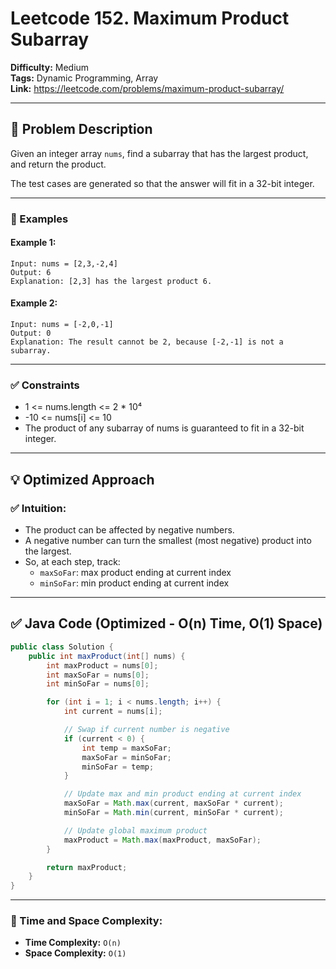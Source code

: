 # Leetcode 152. Maximum Product Subarray

**Difficulty:** Medium  
**Tags:** Dynamic Programming, Array  
**Link:** https://leetcode.com/problems/maximum-product-subarray/

---

## 🧾 Problem Description

Given an integer array `nums`, find a subarray that has the largest product, and return the product.

The test cases are generated so that the answer will fit in a 32-bit integer.

---

### 🧪 Examples

#### Example 1:
```
Input: nums = [2,3,-2,4]  
Output: 6  
Explanation: [2,3] has the largest product 6.
```

#### Example 2:
```
Input: nums = [-2,0,-1]  
Output: 0  
Explanation: The result cannot be 2, because [-2,-1] is not a subarray.
```

---

### ✅ Constraints

- 1 <= nums.length <= 2 * 10⁴  
- -10 <= nums[i] <= 10  
- The product of any subarray of nums is guaranteed to fit in a 32-bit integer.

---

## 💡 Optimized Approach

### ✅ Intuition:
- The product can be affected by negative numbers.
- A negative number can turn the smallest (most negative) product into the largest.
- So, at each step, track:
  - `maxSoFar`: max product ending at current index
  - `minSoFar`: min product ending at current index

---

## ✅ Java Code (Optimized - O(n) Time, O(1) Space)

```java
public class Solution {
    public int maxProduct(int[] nums) {
        int maxProduct = nums[0];
        int maxSoFar = nums[0];
        int minSoFar = nums[0];

        for (int i = 1; i < nums.length; i++) {
            int current = nums[i];

            // Swap if current number is negative
            if (current < 0) {
                int temp = maxSoFar;
                maxSoFar = minSoFar;
                minSoFar = temp;
            }

            // Update max and min product ending at current index
            maxSoFar = Math.max(current, maxSoFar * current);
            minSoFar = Math.min(current, minSoFar * current);

            // Update global maximum product
            maxProduct = Math.max(maxProduct, maxSoFar);
        }

        return maxProduct;
    }
}
```

---

### 🧠 Time and Space Complexity:
- **Time Complexity:** `O(n)`
- **Space Complexity:** `O(1)`
